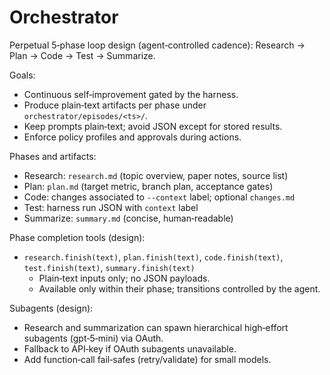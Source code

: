 # Orchestrator

Perpetual 5‑phase loop design (agent‑controlled cadence): Research → Plan → Code → Test → Summarize.

Goals:
- Continuous self‑improvement gated by the harness.
- Produce plain‑text artifacts per phase under `orchestrator/episodes/<ts>/`.
- Keep prompts plain‑text; avoid JSON except for stored results.
- Enforce policy profiles and approvals during actions.

Phases and artifacts:
- Research: `research.md` (topic overview, paper notes, source list)
- Plan: `plan.md` (target metric, branch plan, acceptance gates)
- Code: changes associated to `--context` label; optional `changes.md`
- Test: harness run JSON with `context` label
- Summarize: `summary.md` (concise, human‑readable)

Phase completion tools (design):
- `research.finish(text)`, `plan.finish(text)`, `code.finish(text)`, `test.finish(text)`, `summary.finish(text)`
  - Plain‑text inputs only; no JSON payloads.
  - Available only within their phase; transitions controlled by the agent.

Subagents (design):
- Research and summarization can spawn hierarchical high‑effort subagents (gpt‑5‑mini) via OAuth.
- Fallback to API‑key if OAuth subagents unavailable.
- Add function‑call fail‑safes (retry/validate) for small models.
